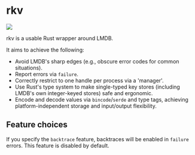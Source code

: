 # rkv

<a href="https://crates.io/crates/rkv">
    <img src="https://img.shields.io/crates/v/rkv.svg">
</a>

rkv is a usable Rust wrapper around LMDB.

It aims to achieve the following:

- Avoid LMDB's sharp edges (e.g., obscure error codes for common situations).
- Report errors via `failure`.
- Correctly restrict to one handle per process via a 'manager'.
- Use Rust's type system to make single-typed key stores (including LMDB's own integer-keyed stores) safe and ergonomic.
- Encode and decode values via `bincode`/`serde` and type tags, achieving platform-independent storage and input/output flexibility.

## Feature choices

If you specify the `backtrace` feature, backtraces will be enabled in `failure`
errors. This feature is disabled by default.

